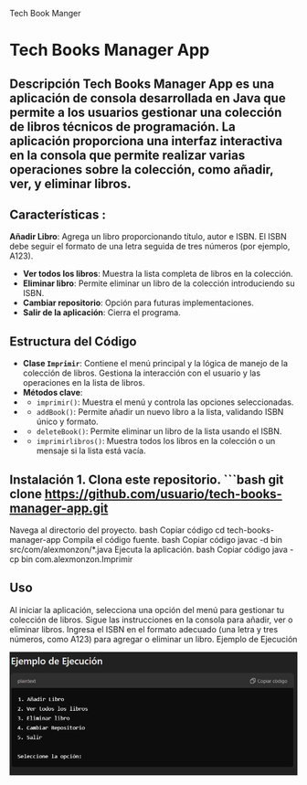 Tech Book Manger
# Tech Books Manager App 
## Descripción **Tech Books Manager App** es una aplicación de consola desarrollada en Java que permite a los usuarios gestionar una colección de libros técnicos de programación. La aplicación proporciona una interfaz interactiva en la consola que permite realizar varias operaciones sobre la colección, como añadir, ver, y eliminar libros.
## Características :
**Añadir Libro**: Agrega un libro proporcionando título, autor e ISBN. El ISBN debe seguir el formato de una letra seguida de tres números (por ejemplo, A123). 
- **Ver todos los libros**: Muestra la lista completa de libros en la colección. 
- **Eliminar libro**: Permite eliminar un libro de la colección introduciendo su ISBN.
- **Cambiar repositorio**: Opción para futuras implementaciones. 
- **Salir de la aplicación**: Cierra el programa.

## Estructura del Código
- **Clase `Imprimir`**: Contiene el menú principal y la lógica de manejo de la colección de libros. Gestiona la interacción con el usuario y las operaciones en la lista de libros. 
- **Métodos clave**: 
- - `imprimir()`: Muestra el menú y controla las opciones seleccionadas. 
- - `addBook()`: Permite añadir un nuevo libro a la lista, validando ISBN único y formato. 
- - `deleteBook()`: Permite eliminar un libro de la lista usando el ISBN. 
- - `imprimirlibros()`: Muestra todos los libros en la colección o un mensaje si la lista está vacía. 

## Instalación 1. Clona este repositorio. ```bash git clone https://github.com/usuario/tech-books-manager-app.git
Navega al directorio del proyecto.
bash
Copiar código
cd tech-books-manager-app
Compila el código fuente.
bash
Copiar código
javac -d bin src/com/alexmonzon/*.java
Ejecuta la aplicación.
bash
Copiar código
java -cp bin com.alexmonzon.Imprimir

## Uso
Al iniciar la aplicación, selecciona una opción del menú para gestionar tu colección de libros.
Sigue las instrucciones en la consola para añadir, ver o eliminar libros.
Ingresa el ISBN en el formato adecuado (una letra y tres números, como A123) para agregar o eliminar un libro.
Ejemplo de Ejecución

![imagen de uso](Image20241104103403.png)